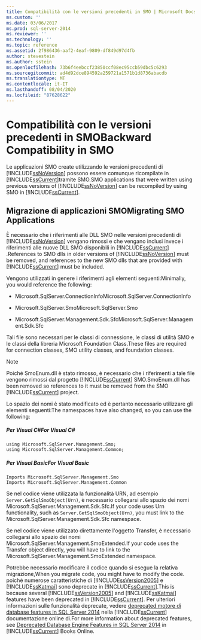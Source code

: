 ```yaml
---
title: Compatibilità con le versioni precedenti in SMO | Microsoft Docs
ms.custom: ''
ms.date: 03/06/2017
ms.prod: sql-server-2014
ms.reviewer: ''
ms.technology: ''
ms.topic: reference
ms.assetid: 2f986436-aaf2-4eaf-9809-df849d97d4fb
author: stevestein
ms.author: sstein
ms.openlocfilehash: 73b6f4eebccf23850ccf08ec95ccb59dbc5c6293
ms.sourcegitcommit: ad4d92dce894592a259721a1571b1d8736abacdb
ms.translationtype: MT
ms.contentlocale: it-IT
ms.lasthandoff: 08/04/2020
ms.locfileid: "87628622"
---
```

# <a name="backward-compatibility-in-smo"></a><span data-ttu-id="4c3c6-102">Compatibilità con le versioni precedenti in SMO</span><span class="sxs-lookup"><span data-stu-id="4c3c6-102">Backward Compatibility in SMO</span></span>
  <span data-ttu-id="4c3c6-103">Le applicazioni SMO create utilizzando le versioni precedenti di [!INCLUDE[ssNoVersion](../../includes/ssnoversion-md.md)] possono essere comunque ricompilate in [!INCLUDE[ssCurrent](../../includes/sscurrent-md.md)]tramite SMO.</span><span class="sxs-lookup"><span data-stu-id="4c3c6-103">SMO applications that were written using previous versions of [!INCLUDE[ssNoVersion](../../includes/ssnoversion-md.md)] can be recompiled by using SMO in [!INCLUDE[ssCurrent](../../includes/sscurrent-md.md)].</span></span>  
  
## <a name="migrating-smo-applications"></a><span data-ttu-id="4c3c6-104">Migrazione di applicazioni SMO</span><span class="sxs-lookup"><span data-stu-id="4c3c6-104">Migrating SMO Applications</span></span>  
 <span data-ttu-id="4c3c6-105">È necessario che i riferimenti alle DLL SMO nelle versioni precedenti di [!INCLUDE[ssNoVersion](../../includes/ssnoversion-md.md)] vengano rimossi e che vengano inclusi invece i riferimenti alle nuove DLL SMO disponibili in [!INCLUDE[ssCurrent](../../includes/sscurrent-md.md)] .</span><span class="sxs-lookup"><span data-stu-id="4c3c6-105">References to SMO dlls in older versions of [!INCLUDE[ssNoVersion](../../includes/ssnoversion-md.md)] must be removed, and references to the new SMO dlls that are provided with [!INCLUDE[ssCurrent](../../includes/sscurrent-md.md)] must be included.</span></span>  
  
 <span data-ttu-id="4c3c6-106">Vengono utilizzati in genere i riferimenti agli elementi seguenti:</span><span class="sxs-lookup"><span data-stu-id="4c3c6-106">Minimally, you would reference the following:</span></span>  
  
-   <span data-ttu-id="4c3c6-107">Microsoft.SqlServer.ConnectionInfo</span><span class="sxs-lookup"><span data-stu-id="4c3c6-107">Microsoft.SqlServer.ConnectionInfo</span></span>  
  
-   <span data-ttu-id="4c3c6-108">Microsoft.SqlServer.Smo</span><span class="sxs-lookup"><span data-stu-id="4c3c6-108">Microsoft.SqlServer.Smo</span></span>  
  
-   <span data-ttu-id="4c3c6-109">Microsoft.SqlServer.Management.Sdk.Sfc</span><span class="sxs-lookup"><span data-stu-id="4c3c6-109">Microsoft.SqlServer.Management.Sdk.Sfc</span></span>  
  
 <span data-ttu-id="4c3c6-110">Tali file sono necessari per le classi di connessione, le classi di utilità SMO e le classi della libreria Microsoft Foundation Class.</span><span class="sxs-lookup"><span data-stu-id="4c3c6-110">These files are required for connection classes, SMO utility classes, and foundation classes.</span></span>  
  
> [!NOTE]  
>  <span data-ttu-id="4c3c6-111">Poiché SmoEnum.dll è stato rimosso, è necessario che i riferimenti a tale file vengono rimossi dal progetto [!INCLUDE[ssCurrent](../../includes/sscurrent-md.md)] SMO.</span><span class="sxs-lookup"><span data-stu-id="4c3c6-111">SmoEnum.dll has been removed so references to it must be removed from the SMO [!INCLUDE[ssCurrent](../../includes/sscurrent-md.md)] project.</span></span>  
  
 <span data-ttu-id="4c3c6-112">Lo spazio dei nomi è stato modificato ed è pertanto necessario utilizzare gli elementi seguenti:</span><span class="sxs-lookup"><span data-stu-id="4c3c6-112">The namespaces have also changed, so you can use the following:</span></span>  
  
##### <a name="for-visual-c"></a><span data-ttu-id="4c3c6-113">Per Visual C#</span><span class="sxs-lookup"><span data-stu-id="4c3c6-113">For Visual C#</span></span>  
  
```  
using Microsoft.SqlServer.Management.Smo;  
using Microsoft.SqlServer.Management.Common;  
```  
  
##### <a name="for-visual-basic"></a><span data-ttu-id="4c3c6-114">Per Visual Basic</span><span class="sxs-lookup"><span data-stu-id="4c3c6-114">For Visual Basic</span></span>  
  
```  
Imports Microsoft.SqlServer.Management.Smo  
Imports Microsoft.SqlServer.Management.Common  
```  
  
 <span data-ttu-id="4c3c6-115">Se nel codice viene utilizzata la funzionalità URN, ad esempio `Server.GetSqlSmoObject(Urn)`, è necessario collegarsi allo spazio dei nomi Microsoft.SqlServer.Management.Sdk.Sfc.</span><span class="sxs-lookup"><span data-stu-id="4c3c6-115">If your code uses Urn functionality, such as `Server.GetSqlSmoObject(Urn)`, you must link to the Microsoft.SqlServer.Management.Sdk.Sfc namespace.</span></span>  
  
 <span data-ttu-id="4c3c6-116">Se nel codice viene utilizzato direttamente l'oggetto Transfer, è necessario collegarsi allo spazio dei nomi Microsoft.SqlServer.Management.SmoExtended.</span><span class="sxs-lookup"><span data-stu-id="4c3c6-116">If your code uses the Transfer object directly, you will have to link to the Microsoft.SqlServer.Management.SmoExtended namespace.</span></span>  
  
 <span data-ttu-id="4c3c6-117">Potrebbe necessario modificare il codice quando si esegue la relativa migrazione,</span><span class="sxs-lookup"><span data-stu-id="4c3c6-117">When you migrate code, you might have to modify the code.</span></span> <span data-ttu-id="4c3c6-118">poiché numerose caratteristiche di [!INCLUDE[ssVersion2005](../../includes/ssversion2005-md.md)] e [!INCLUDE[ssKatmai](../../includes/sskatmai-md.md)] sono deprecate in [!INCLUDE[ssCurrent](../../includes/sscurrent-md.md)].</span><span class="sxs-lookup"><span data-stu-id="4c3c6-118">This is because several [!INCLUDE[ssVersion2005](../../includes/ssversion2005-md.md)] and [!INCLUDE[ssKatmai](../../includes/sskatmai-md.md)] features have been deprecated in [!INCLUDE[ssCurrent](../../includes/sscurrent-md.md)].</span></span> <span data-ttu-id="4c3c6-119">Per ulteriori informazioni sulle funzionalità deprecate, vedere [deprecated motore di database features in SQL Server 2014](../../database-engine/deprecated-database-engine-features-in-sql-server-2016.md) nella [!INCLUDE[ssCurrent](../../includes/sscurrent-md.md)] documentazione online di.</span><span class="sxs-lookup"><span data-stu-id="4c3c6-119">For more information about deprecated features, see [Deprecated Database Engine Features in SQL Server 2014](../../database-engine/deprecated-database-engine-features-in-sql-server-2016.md) in [!INCLUDE[ssCurrent](../../includes/sscurrent-md.md)] Books Online.</span></span>  
  
  
